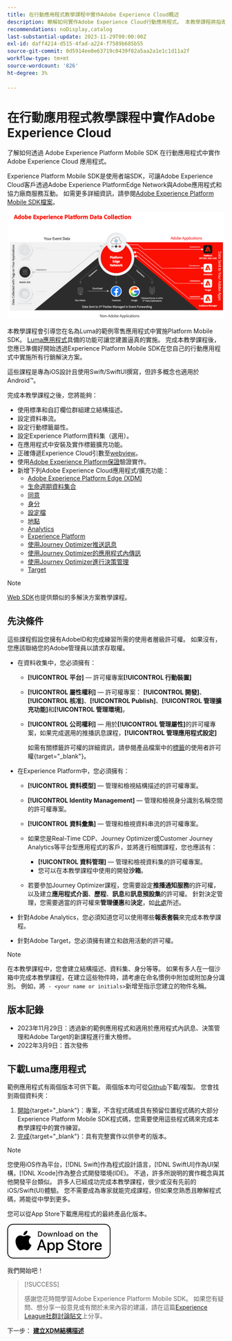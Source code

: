```yaml
---
title: 在行動應用程式教學課程中實作Adobe Experience Cloud概述
description: 瞭解如何實作Adobe Experience Cloud行動應用程式。 本教學課程將指導您在一個範例Swift應用程式中實施Experience Cloud應用程式。
recommendations: noDisplay,catalog
last-substantial-update: 2023-11-29T00:00:00Z
exl-id: daff4214-d515-4fad-a224-f7589b685b55
source-git-commit: 0d5914ee0e63719c0439f02a5aa2a1e1c1d11a2f
workflow-type: tm+mt
source-wordcount: '826'
ht-degree: 3%

---
```


# 在行動應用程式教學課程中實作Adobe Experience Cloud

了解如何透過 Adobe Experience Platform Mobile SDK 在行動應用程式中實作 Adobe Experience Cloud 應用程式。

Experience Platform Mobile SDK是使用者端SDK，可讓Adobe Experience Cloud客戶透過Adobe Experience PlatformEdge Network與Adobe應用程式和協力廠商服務互動。 如需更多詳細資訊，請參閱[Adobe Experience Platform Mobile SDK檔案](https://developer.adobe.com/client-sdks/home/)。

![架構](assets/architecture.png)


本教學課程會引導您在名為Luma的範例零售應用程式中實施Platform Mobile SDK。 [Luma應用程式](https://github.com/Adobe-Marketing-Cloud/Luma-iOS-Mobile-App)具備的功能可讓您建置逼真的實施。 完成本教學課程後，您應已準備好開始透過Experience Platform Mobile SDK在您自己的行動應用程式中實施所有行銷解決方案。

這些課程是專為iOS設計且使用Swift/SwiftUI撰寫，但許多概念也適用於Android™。

完成本教學課程之後，您將能夠：

* 使用標準和自訂欄位群組建立結構描述。
* 設定資料串流。
* 設定行動標籤屬性。
* 設定Experience Platform資料集（選用）。
* 在應用程式中安裝及實作標籤擴充功能。
* 正確傳遞Experience Cloud引數至[webview](web-views.md)。
* 使用[Adobe Experience Platform保證](assurance.md)驗證實作。
* 新增下列Adobe Experience Cloud應用程式/擴充功能：
   * [Adobe Experience Platform Edge (XDM)](events.md)
   * [生命週期資料集合](lifecycle-data.md)
   * [同意](consent.md)
   * [身分](identity.md)
   * [設定檔](profile.md)
   * [地點](places.md)
   * [Analytics](analytics.md)
   * [Experience Platform](platform.md)
   * [使用Journey Optimizer推送訊息](journey-optimizer-push.md)
   * [使用Journey Optimizer的應用程式內傳訊](journey-optimizer-inapp.md)
   * [使用Journey Optimizer進行決策管理](journey-optimizer-offers.md)
   * [Target](target.md)


>[!NOTE]
>
>[Web SDK](../tutorial-web-sdk/overview.md)也提供類似的多解決方案教學課程。

## 先決條件

這些課程假設您擁有AdobeID和完成練習所需的使用者層級許可權。 如果沒有，您應該聯絡您的Adobe管理員以請求存取權。

* 在資料收集中，您必須擁有：
   * **[!UICONTROL 平台]** — 許可權專案&#x200B;**[!UICONTROL 行動裝置]**
   * **[!UICONTROL 屬性權利]** — 許可權專案： **[!UICONTROL 開發]**、**[!UICONTROL 核准]**、**[!UICONTROL Publish]**、**[!UICONTROL 管理擴充功能]**&#x200B;和&#x200B;**[!UICONTROL 管理環境]**。
   * **[!UICONTROL 公司權利]** — 用於&#x200B;**[!UICONTROL 管理屬性]**&#x200B;的許可權專案，如果完成選用的推播訊息課程，**[!UICONTROL 管理應用程式設定]**

     如需有關標籤許可權的詳細資訊，請參閱產品檔案中的[標籤](https://experienceleague.adobe.com/docs/experience-platform/tags/admin/user-permissions.html?lang=zh-Hant)的使用者許可權{target="_blank"}。
* 在Experience Platform中，您必須擁有：
   * **[!UICONTROL 資料模型]** — 管理和檢視結構描述的許可權專案。
   * **[!UICONTROL Identity Management]** — 管理和檢視身分識別名稱空間的許可權專案。
   * **[!UICONTROL 資料彙集]** — 管理和檢視資料串流的許可權專案。

   * 如果您是Real-Time CDP、Journey Optimizer或Customer Journey Analytics等平台型應用程式的客戶，並將進行相關課程，您也應該有：
      * **[!UICONTROL 資料管理]** — 管理和檢視資料集的許可權專案。
      * 您可以在本教學課程中使用的開發&#x200B;**沙箱**。

   * 若要參加Journey Optimizer課程，您需要設定&#x200B;**推播通知服務**&#x200B;的許可權，以及建立&#x200B;**應用程式介面**、**歷程**、**訊息**&#x200B;和&#x200B;**訊息預設集**&#x200B;的許可權。 針對決定管理，您需要適當的許可權來&#x200B;**管理優惠**&#x200B;和&#x200B;**決定**，如[此處](https://experienceleague.adobe.com/docs/journey-optimizer/using/access-control/privacy/high-low-permissions.html?lang=en#decisions-permissions)所述。

* 針對Adobe Analytics，您必須知道您可以使用哪些&#x200B;**報表套裝**&#x200B;來完成本教學課程。

* 針對Adobe Target，您必須擁有建立和啟用活動的許可權。


>[!NOTE]
>
>在本教學課程中，您會建立結構描述、資料集、身分等等。 如果有多人在一個沙箱中完成本教學課程，在建立這些物件時，請考慮在命名慣例中附加或附加身分識別。 例如，將` - <your name or initials>`新增至指示您建立的物件名稱。

## 版本記錄

* 2023年11月29日：透過新的範例應用程式和適用於應用程式內訊息、決策管理和Adobe Target的新課程進行重大檢修。
* 2022年3月9日：首次發佈

## 下載Luma應用程式

範例應用程式有兩個版本可供下載。 兩個版本均可從[Github](https://github.com/Adobe-Marketing-Cloud/Luma-iOS-Mobile-App)下載/複製。 您會找到兩個資料夾：


1. [開始](https://github.com/Adobe-Marketing-Cloud/Luma-iOS-Mobile-App){target="_blank"}：專案，不含程式碼或具有預留位置程式碼的大部分Experience Platform Mobile SDK程式碼，您需要使用這些程式碼來完成本教學課程中的實作練習。
1. [完成](https://github.com/Adobe-Marketing-Cloud/Luma-iOS-Mobile-App){target="_blank"}：具有完整實作以供參考的版本。

>[!NOTE]
>
>您使用iOS作為平台，[!DNL Swift]作為程式設計語言，[!DNL SwiftUI]作為UI架構，[!DNL Xcode]作為整合式開發環境(IDE)。 不過，許多所說明的實作概念與其他開發平台類似。 許多人已經成功完成本教學課程，很少或沒有先前的iOS/Swift(UI)體驗。 您不需要成為專家就能完成課程，但如果您熟悉且瞭解程式碼，將能從中學到更多。


您可以從App Store下載應用程式的最終產品化版本。

[![下載](assets/download-app.svg)](https://apps.apple.com/us/app/luma-app/id6466588487)


我們開始吧！

>[!SUCCESS]
>
>感謝您花時間學習Adobe Experience Platform Mobile SDK。 如果您有疑問、想分享一般意見或有關於未來內容的建議，請在這篇[Experience League社群討論貼文](https://experienceleaguecommunities.adobe.com/t5/adobe-experience-platform-data/tutorial-discussion-implement-adobe-experience-cloud-in-mobile/td-p/443796)上分享。

下一步： **[建立XDM結構描述](create-schema.md)**
